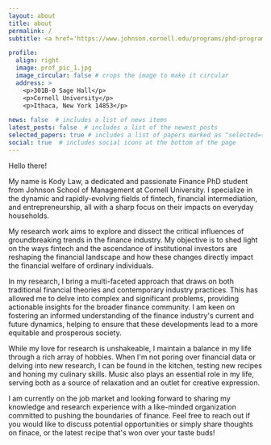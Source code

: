 ```yaml
---
layout: about
title: about
permalink: /
subtitle: <a href='https://www.johnson.cornell.edu/programs/phd-program/current-students/kcl87/'>Cornell</a> Finance PhD. <a href = "mailto:kcl87@cornell.edu">kcl87@cornell.edu</a>.

profile:
  align: right
  image: prof_pic_1.jpg
  image_circular: false # crops the image to make it circular
  address: >
    <p>301B-0 Sage Hall</p>
    <p>Cornell University</p>
    <p>Ithaca, New York 14853</p>

news: false  # includes a list of news items
latest_posts: false  # includes a list of the newest posts
selected_papers: true # includes a list of papers marked as "selected={true}"
social: true  # includes social icons at the bottom of the page
---
```


Hello there!

My name is Kody Law, a dedicated and passionate Finance PhD student from Johnson School of Management at Cornell University. I specialize in the dynamic and rapidly-evolving fields of fintech, financial intermediation, and entrepreneurship, all with a sharp focus on their impacts on everyday households.

My research work aims to explore and dissect the critical influences of groundbreaking trends in the finance industry. My objective is to shed light on the ways fintech and the ascendance of institutional investors are reshaping the financial landscape and how these changes directly impact the financial welfare of ordinary individuals.

In my research, I bring a multi-faceted approach that draws on both traditional financial theories and contemporary industry practices. This has allowed me to delve into complex and significant problems, providing actionable insights for the broader finance community. I am keen on fostering an informed understanding of the finance industry's current and future dynamics, helping to ensure that these developments lead to a more equitable and prosperous society.

While my love for research is unshakeable, I maintain a balance in my life through a rich array of hobbies. When I'm not poring over financial data or delving into new research, I can be found in the kitchen, testing new recipes and honing my culinary skills. Music also plays an essential role in my life, serving both as a source of relaxation and an outlet for creative expression.

I am currently on the job market and looking forward to sharing my knowledge and research experience with a like-minded organization committed to pushing the boundaries of finance. Feel free to reach out if you would like to discuss potential opportunities or simply share thoughts on finace, or the latest recipe that's won over your taste buds!
